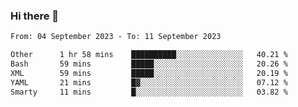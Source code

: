 ### Hi there 👋

<!--
**palaashatri/palaashatri** is a ✨ _special_ ✨ repository because its `README.md` (this file) appears on your GitHub profile.

Here are some ideas to get you started:

- 🔭 I’m currently working on ...
- 🌱 I’m currently learning ...
- 👯 I’m looking to collaborate on ...
- 🤔 I’m looking for help with ...
- 💬 Ask me about ...
- 📫 How to reach me: ...
- 😄 Pronouns: ...
- ⚡ Fun fact: ...
-->

<!--START_SECTION:waka-->

```txt
From: 04 September 2023 - To: 11 September 2023

Other      1 hr 58 mins    ██████████░░░░░░░░░░░░░░░   40.21 %
Bash       59 mins         █████░░░░░░░░░░░░░░░░░░░░   20.26 %
XML        59 mins         █████░░░░░░░░░░░░░░░░░░░░   20.19 %
YAML       21 mins         █▓░░░░░░░░░░░░░░░░░░░░░░░   07.12 %
Smarty     11 mins         █░░░░░░░░░░░░░░░░░░░░░░░░   03.82 %
```

<!--END_SECTION:waka-->
